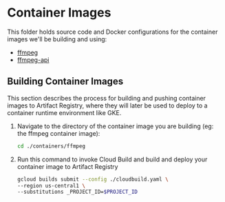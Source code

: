 # Container Images

This folder holds source code and Docker configurations for the container images we'll be building and using:
- [ffmpeg](./ffmpeg/README.md)
- [ffmpeg-api](./ffmpeg-api/README.md)

## Building Container Images

This section describes the process for building and pushing container images to Artifact Registry, where they will later be used to deploy to a container runtime environment like GKE.

1. Navigate to the directory of the container image you are building (eg: the ffmpeg container image):

    ```bash
    cd ./containers/ffmpeg
    ```

2. Run this command to invoke Cloud Build and build and deploy your container image to Artifact Registry

    ```bash
    gcloud builds submit --config ./cloudbuild.yaml \
    --region us-central1 \
    --substitutions _PROJECT_ID=$PROJECT_ID
    ```
